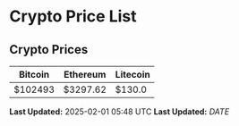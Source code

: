 # Crypto Price List

## Crypto Prices
| Bitcoin | Ethereum | Litecoin |
| ------- | -------- | -------- |
| $102493 | $3297.62 | $130.0 |
**Last Updated:** 2025-02-01 05:48 UTC
**Last Updated:** $DATE$
